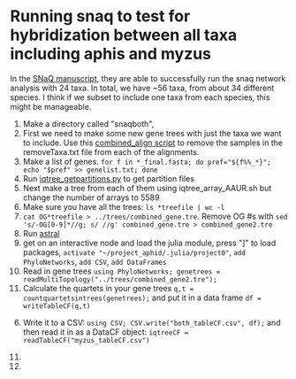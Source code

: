 # Running snaq to test for hybridization between all taxa including aphis and myzus

In the [SNaQ manuscript](https://journals.plos.org/plosgenetics/article?id=10.1371/journal.pgen.1005896), they are able to successfully run the snaq network analysis with 24 taxa. In total, we have ~56 taxa, from about 34 different species. I think if we subset to include one taxa from each species, this might be manageable.

1. Make a directory called "snaqboth",
2. First we need to make some new gene trees with just the taxa we want to include. Use this [combined_align script](scripts/combined_align.py) to remove the samples in the removeTaxa.txt file from each of the alignments.
3. Make a list of genes. `for f in *_final.fasta; do pref="${f%%_*}"; echo "$pref" >> genelist.txt; done`
4. Run [iqtree_getpartitions.py](scripts/iqtree_getpartitions.py) to get partition files
5. Next make a tree from each of them using iqtree_array_AAUR.sh but change the number of arrays to 5589
6. Make sure you have all the trees: `ls *treefile | wc -l` 
7. `cat OG*treefile > ../trees/combined_gene.tre`. Remove OG #s with `sed 's/-OG[0-9]*//g; s/ //g' combined_gene.tre > combined_gene2.tre`
8. Run [astral](scripts/astral_both.sh)
9. get on an interactive node and load the julia module, press "]" to load packages, `activate "~/project_aphid/.julia/project0"`, `add PhyloNetworks`, `add CSV`, `add DataFrames`
10. Read in gene trees `using PhyloNetworks; genetrees = readMultiTopology("../trees/combined_gene2.tre");`
11. Calculate the quartets in your gene trees `q,t = countquartetsintrees(genetrees);` and put it in a data frame `df = writeTableCF(q,t)`
6) Write it to a CSV: `using CSV; CSV.write("both_tableCF.csv", df);` and then read it in as a DataCF object: `iqtreeCF = readTableCF("myzus_tableCF.csv")`
11. 
12. 
